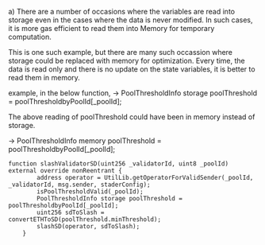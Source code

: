 a) There are a number of occasions where the variables are read into storage even in the cases where the data is never modified. In such cases, it is more gas efficient to read them into Memory for temporary computation.

This is one such example, but there are many such occassion where storage could be replaced with memory for optimization. Every time, the data is read only and there is no update on the state variables, it is better to read them in memory.

example, in the below function, 
-> PoolThresholdInfo storage poolThreshold = poolThresholdbyPoolId[_poolId];

The above reading of poolThreshold could have been in memory instead of storage.

-> PoolThresholdInfo memory poolThreshold = poolThresholdbyPoolId[_poolId];
```
function slashValidatorSD(uint256 _validatorId, uint8 _poolId) external override nonReentrant {
        address operator = UtilLib.getOperatorForValidSender(_poolId, _validatorId, msg.sender, staderConfig);
        isPoolThresholdValid(_poolId);
        PoolThresholdInfo storage poolThreshold = poolThresholdbyPoolId[_poolId];
        uint256 sdToSlash = convertETHToSD(poolThreshold.minThreshold);
        slashSD(operator, sdToSlash);
    }
```